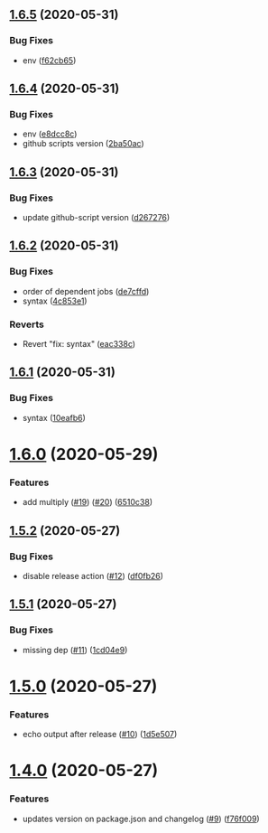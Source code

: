 ## [1.6.5](https://github.com/qejk/semantic-release-test/compare/v1.6.4...v1.6.5) (2020-05-31)


### Bug Fixes

* env ([f62cb65](https://github.com/qejk/semantic-release-test/commit/f62cb651cfebae57164aa2e38a09180e896bf37f))

## [1.6.4](https://github.com/qejk/semantic-release-test/compare/v1.6.3...v1.6.4) (2020-05-31)


### Bug Fixes

* env ([e8dcc8c](https://github.com/qejk/semantic-release-test/commit/e8dcc8c186a2fe8dfa4ad873fce9363ab33bea31))
* github scripts version ([2ba50ac](https://github.com/qejk/semantic-release-test/commit/2ba50acfe0a735de2f276b45ac936ebe75b5858a))

## [1.6.3](https://github.com/qejk/semantic-release-test/compare/v1.6.2...v1.6.3) (2020-05-31)


### Bug Fixes

* update github-script version ([d267276](https://github.com/qejk/semantic-release-test/commit/d267276ff717ebd47e4980a4b90a3239e05eba06))

## [1.6.2](https://github.com/qejk/semantic-release-test/compare/v1.6.1...v1.6.2) (2020-05-31)


### Bug Fixes

* order of dependent jobs ([de7cffd](https://github.com/qejk/semantic-release-test/commit/de7cffd24414e9d7fb0a5612d9c3754e680e0a5e))
* syntax ([4c853e1](https://github.com/qejk/semantic-release-test/commit/4c853e1b24ee9c0bdd546304fa5413a4646d7220))


### Reverts

* Revert "fix: syntax" ([eac338c](https://github.com/qejk/semantic-release-test/commit/eac338c2bd37343befbfa05dad63692403c612d0))

## [1.6.1](https://github.com/qejk/semantic-release-test/compare/v1.6.0...v1.6.1) (2020-05-31)


### Bug Fixes

* syntax ([10eafb6](https://github.com/qejk/semantic-release-test/commit/10eafb633fa16e3c1f20b08de65a8e3819485545))

# [1.6.0](https://github.com/qejk/semantic-release-test/compare/v1.5.2...v1.6.0) (2020-05-29)


### Features

* add multiply ([#19](https://github.com/qejk/semantic-release-test/issues/19)) ([#20](https://github.com/qejk/semantic-release-test/issues/20)) ([6510c38](https://github.com/qejk/semantic-release-test/commit/6510c382e71217b0224dcd85f56c928c012952b3))

## [1.5.2](https://github.com/qejk/semantic-release-test/compare/v1.5.1...v1.5.2) (2020-05-27)


### Bug Fixes

* disable release action ([#12](https://github.com/qejk/semantic-release-test/issues/12)) ([df0fb26](https://github.com/qejk/semantic-release-test/commit/df0fb260733f6626f4601f6ac2bec55a6f0380f3))

## [1.5.1](https://github.com/qejk/semantic-release-test/compare/v1.5.0...v1.5.1) (2020-05-27)


### Bug Fixes

* missing dep ([#11](https://github.com/qejk/semantic-release-test/issues/11)) ([1cd04e9](https://github.com/qejk/semantic-release-test/commit/1cd04e92abf363a2b72b153ed8cf436f3896d7b1))

# [1.5.0](https://github.com/qejk/semantic-release-test/compare/v1.4.0...v1.5.0) (2020-05-27)


### Features

* echo output after release ([#10](https://github.com/qejk/semantic-release-test/issues/10)) ([1d5e507](https://github.com/qejk/semantic-release-test/commit/1d5e507dea00f712505c8d543eda2ff69ef63bd0))

# [1.4.0](https://github.com/qejk/semantic-release-test/compare/v1.3.0...v1.4.0) (2020-05-27)


### Features

* updates version on package.json and changelog ([#9](https://github.com/qejk/semantic-release-test/issues/9)) ([f76f009](https://github.com/qejk/semantic-release-test/commit/f76f009e9fcaf960ca7c5fcbafea22c73ba0f009))
